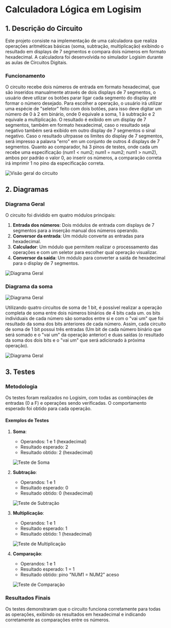 # Calculadora Lógica em Logisim

## 1. Descrição do Circuito

Este projeto consiste na implementação de uma calculadora que realiza operações aritméticas básicas (soma, subtração, multiplicação) exibindo o resultado em displays de 7 segmentos e compara dois números em formato hexadecimal. A calculadora foi desenvolvida no simulador Logisim durante as aulas de Circuitos Digitais.

### Funcionamento
O circuito recebe dois números de entrada em formato hexadecimal, que são inseridos manualmente através de dois displays de 7 segmentos, o usuário deve utlizar os botões parar ligar cada segmento do display até formar o número desejado. Para escolher a operação, o usuário irá utilizar uma espécie de "seletor" feito com dois botões, para isso deve digitar um número de 0 à 2 em binário, onde  0 equivale a soma, 1 à subtração e 2 equivale a multiplicação. O resultado é exibido em um display de 7 segmentos, também em formato hexadecimal, caso o resultado seja negativo também será exibido em outro display de 7 segmentos o sinal negativo. Caso o resultado ultrpasse os limites do display de 7 segmentos, será impresso a palavra "erro" em um conjunto de outros 4 displays de 7 segmentos. Quanto ao comparador, há 3 pinos de testes, onde cada um recebe uma especificação (num1 < num2; num1 = num2; num1 > num2), ambos por padrão o valor 0, ao inserir os números, a comparação correta irá imprimir 1 no pino da especificação correta.  

![Visão geral do circuito](imagens/circuito.png)

## 2. Diagramas

### Diagrama Geral

O circuito foi dividido em quatro módulos principais:
1. **Entrada dos números**: Dois módulos de entrada com displays de 7 segmentos para a inserção manual dos números operando.
2. **Conversor da entrada**: Um módulo converte as entradas para hexadecimal.
3. **Calculador**: Um módulo que permitem realizar o processamento das operações e com um seletor para escolher qual operação visualizar.
4. **Conversor da saída**: Um módulo para converter a saída de hexadecimal para o display de 7 segmentos.

![Diagrama Geral](imagens/diagrama.png)

### Diagrama da soma
![Diagrama Geral](imagens/diagrama_soma.png)

Utilizando quatro circuitos de soma de 1 bit, é possível realizar a operação completa de soma entre dois números binários de 4 bits cada um. os bits individuais de cada número são somados entre si e com o "vai um" que foi resultado da soma dos bits anteriores de cada número. Assim, cada circuito de soma de 1 bit possui trẽs entradas (Um bit de cada número binário que será somado e o "vai um" da operação anterior) e duas saídas (o resultado da soma dos dois bits e o "vai um" que será adicionado à próxima operação).

![Diagrama Geral](imagens/somador.png)


## 3. Testes

### Metodologia

Os testes foram realizados no Logisim, com todas as combinações de entradas (0 a F) e operações sendo verificadas. O comportamento esperado foi obtido para cada operação.

#### Exemplos de Testes

1. **Soma**:
   - Operandos: 1 e 1 (hexadecimal)
   - Resultado esperado: 2
   - Resultado obtido: 2 (hexadecimal)
   
   ![Teste de Soma](imagens/soma.png)

2. **Subtração**:
   - Operandos: 1 e 1
   - Resultado esperado: 0
   - Resultado obtido: 0 (hexadecimal)

   ![Teste de Subtração](imagens/subtracao.png)

3. **Multiplicação**:
   - Operandos: 1 e 1
   - Resultado esperado: 1
   - Resultado obtido: 1 (hexadecimal)

   ![Teste de Multiplicação](imagens/multiplicacao.png)

4. **Comparação**:
   - Operandos: 1 e 1
   - Resultado esperado: 1 = 1
   - Resultado obtido: pino "NUM1 = NUM2" aceso

   ![Teste de Comparação](imagens/comparador.png)

### Resultados Finais

Os testes demonstraram que o circuito funciona corretamente para todas as operações, exibindo os resultados em hexadecimal e indicando corretamente as comparações entre os números.
